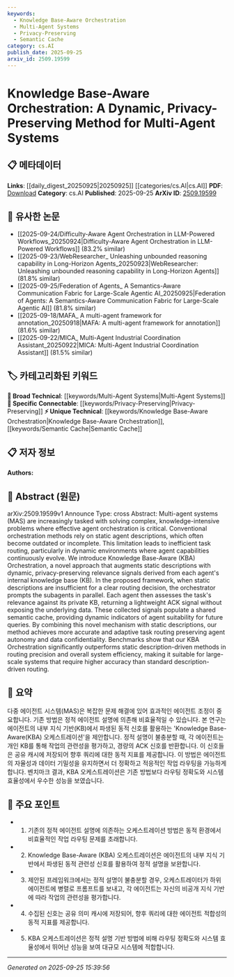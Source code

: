 ```yaml
---
keywords:
  - Knowledge Base-Aware Orchestration
  - Multi-Agent Systems
  - Privacy-Preserving
  - Semantic Cache
category: cs.AI
publish_date: 2025-09-25
arxiv_id: 2509.19599
---
```


<!-- KEYWORD_LINKING_METADATA:
{
  "processed_timestamp": "2025-09-25T15:39:56.083552",
  "vocabulary_version": "1.0",
  "selected_keywords": [
    "Knowledge Base-Aware Orchestration",
    "Multi-Agent Systems",
    "Privacy-Preserving",
    "Semantic Cache"
  ],
  "rejected_keywords": [],
  "similarity_scores": {
    "Knowledge Base-Aware Orchestration": 0.78,
    "Multi-Agent Systems": 0.85,
    "Privacy-Preserving": 0.8,
    "Semantic Cache": 0.77
  },
  "extraction_method": "AI_prompt_based",
  "budget_applied": true,
  "candidates_json": {
    "candidates": [
      {
        "surface": "Knowledge Base-Aware Orchestration",
        "canonical": "Knowledge Base-Aware Orchestration",
        "aliases": [
          "KBA Orchestration"
        ],
        "category": "unique_technical",
        "rationale": "This is a novel concept introduced in the paper, providing a unique approach to agent orchestration.",
        "novelty_score": 0.85,
        "connectivity_score": 0.65,
        "specificity_score": 0.88,
        "link_intent_score": 0.78
      },
      {
        "surface": "Multi-Agent Systems",
        "canonical": "Multi-Agent Systems",
        "aliases": [
          "MAS"
        ],
        "category": "broad_technical",
        "rationale": "This is a foundational concept in the paper, essential for understanding the context of the research.",
        "novelty_score": 0.45,
        "connectivity_score": 0.9,
        "specificity_score": 0.7,
        "link_intent_score": 0.85
      },
      {
        "surface": "Privacy-Preserving",
        "canonical": "Privacy-Preserving",
        "aliases": [
          "Data Privacy"
        ],
        "category": "specific_connectable",
        "rationale": "Privacy-preserving techniques are crucial for the proposed method, linking to broader privacy concerns in technology.",
        "novelty_score": 0.55,
        "connectivity_score": 0.78,
        "specificity_score": 0.72,
        "link_intent_score": 0.8
      },
      {
        "surface": "Semantic Cache",
        "canonical": "Semantic Cache",
        "aliases": [
          "Shared Semantic Cache"
        ],
        "category": "unique_technical",
        "rationale": "The semantic cache is a key component of the proposed orchestration method, providing dynamic indicators of agent suitability.",
        "novelty_score": 0.75,
        "connectivity_score": 0.7,
        "specificity_score": 0.82,
        "link_intent_score": 0.77
      }
    ],
    "ban_list_suggestions": [
      "method",
      "system",
      "framework"
    ]
  },
  "decisions": [
    {
      "candidate_surface": "Knowledge Base-Aware Orchestration",
      "resolved_canonical": "Knowledge Base-Aware Orchestration",
      "decision": "linked",
      "scores": {
        "novelty": 0.85,
        "connectivity": 0.65,
        "specificity": 0.88,
        "link_intent": 0.78
      }
    },
    {
      "candidate_surface": "Multi-Agent Systems",
      "resolved_canonical": "Multi-Agent Systems",
      "decision": "linked",
      "scores": {
        "novelty": 0.45,
        "connectivity": 0.9,
        "specificity": 0.7,
        "link_intent": 0.85
      }
    },
    {
      "candidate_surface": "Privacy-Preserving",
      "resolved_canonical": "Privacy-Preserving",
      "decision": "linked",
      "scores": {
        "novelty": 0.55,
        "connectivity": 0.78,
        "specificity": 0.72,
        "link_intent": 0.8
      }
    },
    {
      "candidate_surface": "Semantic Cache",
      "resolved_canonical": "Semantic Cache",
      "decision": "linked",
      "scores": {
        "novelty": 0.75,
        "connectivity": 0.7,
        "specificity": 0.82,
        "link_intent": 0.77
      }
    }
  ]
}
-->

# Knowledge Base-Aware Orchestration: A Dynamic, Privacy-Preserving Method for Multi-Agent Systems

## 📋 메타데이터

**Links**: [[daily_digest_20250925|20250925]] [[categories/cs.AI|cs.AI]]
**PDF**: [Download](https://arxiv.org/pdf/2509.19599.pdf)
**Category**: cs.AI
**Published**: 2025-09-25
**ArXiv ID**: [2509.19599](https://arxiv.org/abs/2509.19599)

## 🔗 유사한 논문
- [[2025-09-24/Difficulty-Aware Agent Orchestration in LLM-Powered Workflows_20250924|Difficulty-Aware Agent Orchestration in LLM-Powered Workflows]] (83.2% similar)
- [[2025-09-23/WebResearcher_ Unleashing unbounded reasoning capability in Long-Horizon Agents_20250923|WebResearcher: Unleashing unbounded reasoning capability in Long-Horizon Agents]] (81.8% similar)
- [[2025-09-25/Federation of Agents_ A Semantics-Aware Communication Fabric for Large-Scale Agentic AI_20250925|Federation of Agents: A Semantics-Aware Communication Fabric for Large-Scale Agentic AI]] (81.8% similar)
- [[2025-09-18/MAFA_ A multi-agent framework for annotation_20250918|MAFA: A multi-agent framework for annotation]] (81.6% similar)
- [[2025-09-22/MICA_ Multi-Agent Industrial Coordination Assistant_20250922|MICA: Multi-Agent Industrial Coordination Assistant]] (81.5% similar)

## 🏷️ 카테고리화된 키워드
**🧠 Broad Technical**: [[keywords/Multi-Agent Systems|Multi-Agent Systems]]
**🔗 Specific Connectable**: [[keywords/Privacy-Preserving|Privacy-Preserving]]
**⚡ Unique Technical**: [[keywords/Knowledge Base-Aware Orchestration|Knowledge Base-Aware Orchestration]], [[keywords/Semantic Cache|Semantic Cache]]

## 📋 저자 정보

**Authors:** 

## 📄 Abstract (원문)

arXiv:2509.19599v1 Announce Type: cross 
Abstract: Multi-agent systems (MAS) are increasingly tasked with solving complex, knowledge-intensive problems where effective agent orchestration is critical. Conventional orchestration methods rely on static agent descriptions, which often become outdated or incomplete. This limitation leads to inefficient task routing, particularly in dynamic environments where agent capabilities continuously evolve. We introduce Knowledge Base-Aware (KBA) Orchestration, a novel approach that augments static descriptions with dynamic, privacy-preserving relevance signals derived from each agent's internal knowledge base (KB). In the proposed framework, when static descriptions are insufficient for a clear routing decision, the orchestrator prompts the subagents in parallel. Each agent then assesses the task's relevance against its private KB, returning a lightweight ACK signal without exposing the underlying data. These collected signals populate a shared semantic cache, providing dynamic indicators of agent suitability for future queries. By combining this novel mechanism with static descriptions, our method achieves more accurate and adaptive task routing preserving agent autonomy and data confidentiality. Benchmarks show that our KBA Orchestration significantly outperforms static description-driven methods in routing precision and overall system efficiency, making it suitable for large-scale systems that require higher accuracy than standard description-driven routing.

## 📝 요약

다중 에이전트 시스템(MAS)은 복잡한 문제 해결에 있어 효과적인 에이전트 조정이 중요합니다. 기존 방법은 정적 에이전트 설명에 의존해 비효율적일 수 있습니다. 본 연구는 에이전트의 내부 지식 기반(KB)에서 파생된 동적 신호를 활용하는 'Knowledge Base-Aware(KBA) 오케스트레이션'을 제안합니다. 정적 설명이 불충분할 때, 각 에이전트는 개인 KB를 통해 작업의 관련성을 평가하고, 경량의 ACK 신호를 반환합니다. 이 신호들은 공유 캐시에 저장되어 향후 쿼리에 대한 동적 지표를 제공합니다. 이 방법은 에이전트의 자율성과 데이터 기밀성을 유지하면서 더 정확하고 적응적인 작업 라우팅을 가능하게 합니다. 벤치마크 결과, KBA 오케스트레이션은 기존 방법보다 라우팅 정확도와 시스템 효율성에서 우수한 성능을 보였습니다.

## 🎯 주요 포인트

- 1. 기존의 정적 에이전트 설명에 의존하는 오케스트레이션 방법은 동적 환경에서 비효율적인 작업 라우팅 문제를 초래합니다.
- 2. Knowledge Base-Aware (KBA) 오케스트레이션은 에이전트의 내부 지식 기반에서 파생된 동적 관련성 신호를 활용하여 정적 설명을 보완합니다.
- 3. 제안된 프레임워크에서는 정적 설명이 불충분할 경우, 오케스트레이터가 하위 에이전트에 병렬로 프롬프트를 보내고, 각 에이전트는 자신의 비공개 지식 기반에 따라 작업의 관련성을 평가합니다.
- 4. 수집된 신호는 공유 의미 캐시에 저장되어, 향후 쿼리에 대한 에이전트 적합성의 동적 지표를 제공합니다.
- 5. KBA 오케스트레이션은 정적 설명 기반 방법에 비해 라우팅 정확도와 시스템 효율성에서 뛰어난 성능을 보여 대규모 시스템에 적합합니다.


---

*Generated on 2025-09-25 15:39:56*